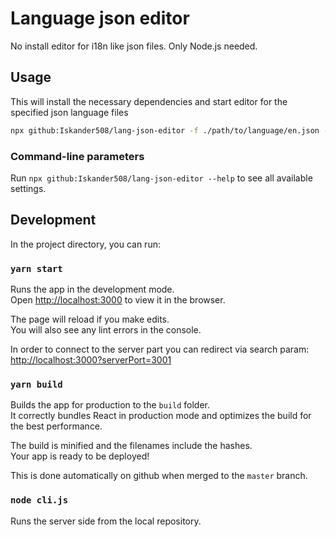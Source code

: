 # Language json editor

No install editor for i18n like json files. Only Node.js needed.

## Usage

This will install the necessary dependencies and start editor for the specified json language files

```bash
npx github:Iskander508/lang-json-editor -f ./path/to/language/en.json -f ./path/to/another/language/es.json --openBrowser
```

### Command-line parameters

Run `npx github:Iskander508/lang-json-editor --help` to see all available settings.

## **Development**

In the project directory, you can run:

### `yarn start`

Runs the app in the development mode.\
Open [http://localhost:3000](http://localhost:3000) to view it in the browser.

The page will reload if you make edits.\
You will also see any lint errors in the console.

In order to connect to the server part you can redirect via search param: [http://localhost:3000?serverPort=3001](http://localhost:3000?serverPort=3001)

### `yarn build`

Builds the app for production to the `build` folder.\
It correctly bundles React in production mode and optimizes the build for the best performance.

The build is minified and the filenames include the hashes.\
Your app is ready to be deployed!

This is done automatically on github when merged to the `master` branch.

### `node cli.js`

Runs the server side from the local repository.
